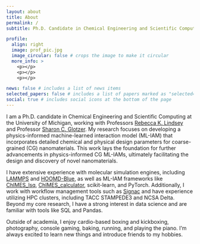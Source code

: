 ```yaml
---
layout: about
title: About
permalink: /
subtitle: Ph.D. Candidate in Chemical Engineering and Scientific Computing at the University of Michigan

profile:
  align: right
  image: prof_pic.jpg
  image_circular: false # crops the image to make it circular
  more_info: >
    <p></p>
    <p></p>
    <p></p>

news: false # includes a list of news items
selected_papers: false # includes a list of papers marked as "selected={true}"
social: true # includes social icons at the bottom of the page
---
```


I am a Ph.D. candidate in Chemical Engineering and Scientific Computing at the University of Michigan, working with Professors [Rebecca K. Lindsey](https://lindseylab.engin.umich.edu/) and Professor [Sharon C. Glotzer](https://glotzerlab.engin.umich.edu/home/). My research focuses on developing a physics-informed machine-learned interaction model (ML-IAM) that incorporates detailed chemical and physical design parameters for coarse-grained (CG) nanomaterials. This work lays the foundation for further advancements in physics-informed CG ML-IAMs, ultimately facilitating the design and discovery of novel nanomaterials.

I have extensive experience with molecular simulation engines, including [LAMMPS](https://docs.lammps.org/) and [HOOMD-Blue](https://hoomd-blue.readthedocs.io/en/v4.6.0/), as well as ML-IAM frameworks like [ChIMES_lsq](https://chimes-lsq.readthedocs.io/en/latest/), [ChIMES_calculator](https://chimes-calculator.readthedocs.io/en/latest/), scikit-learn, and PyTorch. Additionally, I work with workflow management tools such as [Signac](https://docs.signac.io/en/latest/) and have experience utilizing HPC clusters, including TACC STAMPEDE3 and NCSA Delta. Beyond my core research, I have a strong interest in data science and are familiar with tools like SQL and Pandas.

Outside of academia, I enjoy cardio-based boxing and kickboxing, photography, console gaming, baking, running, and playing the piano. I’m always excited to learn new things and introduce friends to my hobbies.
